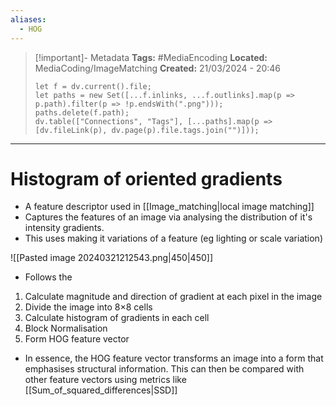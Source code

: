 ```yaml
---
aliases:
  - HOG
---
```


> [!important]- Metadata
> **Tags:** #MediaEncoding 
> **Located:** MediaCoding/ImageMatching
> **Created:** 21/03/2024 - 20:46
> ```dataviewjs
> let f = dv.current().file;
> let paths = new Set([...f.inlinks, ...f.outlinks].map(p => p.path).filter(p => !p.endsWith(".png")));
> paths.delete(f.path);
> dv.table(["Connections", "Tags"], [...paths].map(p => [dv.fileLink(p), dv.page(p).file.tags.join("")]));
> ```

___
# Histogram of oriented gradients
- A feature descriptor used in [[Image_matching|local image matching]]
- Captures the features of an image via analysing the distribution of it's intensity gradients. 
- This uses  making it variations of a feature (eg lighting or scale variation)

![[Pasted image 20240321212543.png|450|450]]
- Follows the 
1. Calculate magnitude and direction of gradient at each pixel in the image
2. Divide the image into 8×8 cells
3. Calculate histogram of gradients in each cell
4. Block Normalisation
5. Form HOG feature vector


- In essence, the HOG feature vector transforms an image into a form that emphasises structural information. This can then be compared with other feature vectors using metrics like [[Sum_of_squared_differences|SSD]]
